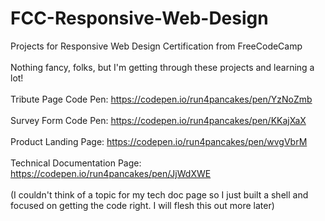 # FCC-Responsive-Web-Design
Projects for Responsive Web Design Certification from FreeCodeCamp<br><br>
Nothing fancy, folks, but I'm getting through these projects and learning a lot!<br><br>
Tribute Page Code Pen: https://codepen.io/run4pancakes/pen/YzNoZmb<br><br>
Survey Form Code Pen: https://codepen.io/run4pancakes/pen/KKajXaX <br><br>
Product Landing Page: https://codepen.io/run4pancakes/pen/wvgVbrM<br><br>
Technical Documentation Page: https://codepen.io/run4pancakes/pen/JjWdXWE <br><br>
(I couldn't think of a topic for my tech doc page so I just built a shell and focused on getting the code right. I will flesh this out more later)

